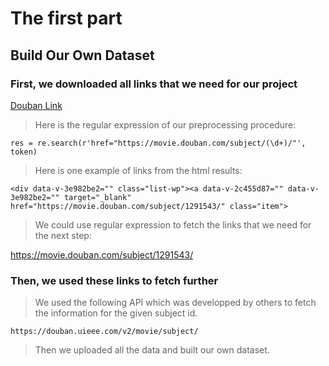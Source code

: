 # The first part
## Build Our Own Dataset
### First, we downloaded all links that we need for our project

[Douban Link](https://movie.douban.com/)

> Here is the regular expression of our preprocessing procedure:

`res = re.search(r'href="https://movie.douban.com/subject/(\d+)/"', token)`


> Here is one example of links from the html results:

`<div data-v-3e982be2="" class="list-wp"><a data-v-2c455d87="" data-v-3e982be2="" target="_blank" href="https://movie.douban.com/subject/1291543/" class="item">`


> We could use regular expression to fetch the links that we need for the next step:

https://movie.douban.com/subject/1291543/

### Then, we used these links to fetch further

> We used the following API which was developped by others to fetch the information for the given subject id.

`https://douban.uieee.com/v2/movie/subject/`

> Then we uploaded all the data and built our own dataset.
